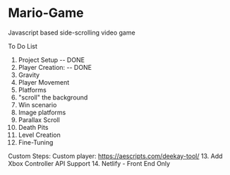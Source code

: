# Mario-Game
Javascript based side-scrolling video game


To Do List

1. Project Setup -- DONE
2. Player Creation:  -- DONE
3. Gravity
4. Player Movement
5. Platforms
6. "scroll" the background
7. Win scenario
8. Image platforms
9. Parallax Scroll
10. Death Pits
11. Level Creation 
12. Fine-Tuning

Custom Steps:
Custom player: https://aescripts.com/deekay-tool/
13. Add Xbox Controller API Support
14. Netlify - Front End Only